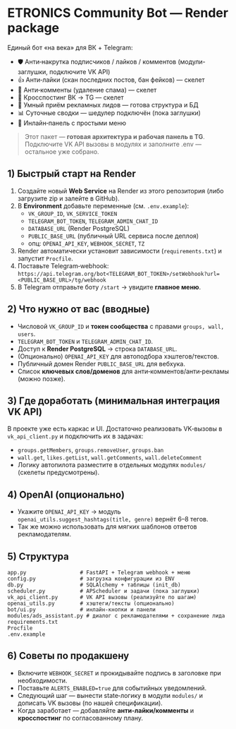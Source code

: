 # ETRONICS Community Bot — Render package

Единый бот «на века» для ВК + Telegram:

- 🛡 Анти‑накрутка подписчиков / лайков / комментов (модули-заглушки, подключите VK API)
- 👍 Анти‑лайки (скан последних постов, бан фейков) — скелет
- 💬 Анти‑комменты (удаление спама) — скелет
- 🔁 Кросспостинг ВК → TG — скелет
- 💼 Умный приём рекламных лидов — готова структура и БД
- 📊 Суточные сводки — шедулер подключён (пока заглушки)
- 🧭 Инлайн‑панель с простыми меню

> Этот пакет — **готовая архитектура и рабочая панель в TG**. Подключите VK API вызовы в модулях и заполните .env — остальное уже собрано.

## 1) Быстрый старт на Render

1. Создайте новый **Web Service** на Render из этого репозитория (либо загрузите zip и залейте в GitHub).
2. В **Environment** добавьте переменные (см. `.env.example`):
   - `VK_GROUP_ID`, `VK_SERVICE_TOKEN`
   - `TELEGRAM_BOT_TOKEN`, `TELEGRAM_ADMIN_CHAT_ID`
   - `DATABASE_URL` (Render PostgreSQL)
   - `PUBLIC_BASE_URL` (публичный URL сервиса после деплоя)
   - опц: `OPENAI_API_KEY`, `WEBHOOK_SECRET`, `TZ`
3. Render автоматически установит зависимости (`requirements.txt`) и запустит `Procfile`.
4. Поставьте Telegram‑webhook:  
   `https://api.telegram.org/bot<TELEGRAM_BOT_TOKEN>/setWebhook?url=<PUBLIC_BASE_URL>/tg/webhook`
5. В Telegram отправьте боту `/start` → увидите **главное меню**.

## 2) Что нужно от вас (вводные)
- Числовой `VK_GROUP_ID` и **токен сообщества** с правами `groups, wall, users`.
- `TELEGRAM_BOT_TOKEN` и `TELEGRAM_ADMIN_CHAT_ID`.
- Доступ к **Render PostgreSQL** → строка `DATABASE_URL`.
- (Опционально) `OPENAI_API_KEY` для автоподбора хэштегов/текстов.
- Публичный домен Render `PUBLIC_BASE_URL` для вебхука.
- Список **ключевых слов/доменов** для анти‑комментов/анти‑рекламы (можно позже).

## 3) Где доработать (минимальная интеграция VK API)
В проекте уже есть каркас и UI. Достаточно реализовать VK‑вызовы в `vk_api_client.py` и подключить их в задачах:
- `groups.getMembers`, `groups.removeUser`, `groups.ban`
- `wall.get`, `likes.getList`, `wall.getComments`, `wall.deleteComment`
- Логику автопилота разместите в отдельных модулях `modules/` (скелеты предусмотрены).

## 4) OpenAI (опционально)
- Укажите `OPENAI_API_KEY` → модуль `openai_utils.suggest_hashtags(title, genre)` вернёт 6–8 тегов.
- Так же можно использовать для мягких шаблонов ответов рекламодателям.

## 5) Структура
```
app.py                 # FastAPI + Telegram webhook + меню
config.py              # загрузка конфигурации из ENV
db.py                  # SQLAlchemy + таблицы (init_db)
scheduler.py           # APScheduler и задачи (пока заглушки)
vk_api_client.py       # VK API вызовы (реализуйте по шагам)
openai_utils.py        # хэштеги/тексты (опционально)
bot/ui.py              # инлайн‑кнопки и панели
modules/ads_assistant.py # диалог с рекламодателями + сохранение лида
requirements.txt
Procfile
.env.example
```

## 6) Советы по продакшену
- Включите `WEBHOOK_SECRET` и прокидывайте подпись в заголовке при необходимости.
- Поставьте `ALERTS_ENABLED=true` для событийных уведомлений.
- Следующий шаг — вынести state‑логику в модули `modules/` и дописать VK вызовы (по нашей спецификации).
- Когда заработает — добавляйте **анти‑лайки/комменты** и **кросспостинг** по согласованному плану.
